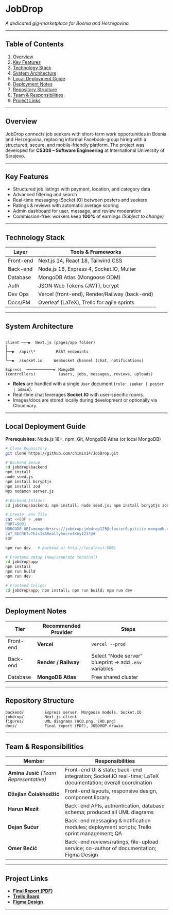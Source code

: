 # JobDrop  
*A dedicated gig-marketplace for Bosnia and Herzegovina*

---

## Table of Contents
1. [Overview](#overview)  
2. [Key Features](#key-features)  
3. [Technology Stack](#technology-stack)  
4. [System Architecture](#system-architecture)  
5. [Local Deployment Guide](#local-deployment-guide)  
6. [Deployment Notes](#deployment-notes)  
7. [Repository Structure](#repository-structure)  
8. [Team & Responsibilities](#team--responsibilities)  
9. [Project Links](#project-links)

---

## Overview
JobDrop connects job seekers with short-term work opportunities in Bosnia and Herzegovina, replacing informal Facebook-group hiring with a structured, secure, and mobile-friendly platform. The project was developed for **CS308 – Software Engineering** at International University of Sarajevo.

---

## Key Features
- Structured job listings with payment, location, and category data  
- Advanced filtering and search  
- Real-time messaging (Socket.IO) between posters and seekers  
- Ratings & reviews with automatic average scoring  
- Admin dashboard for user, message, and review moderation  
- Commission-free: workers keep **100%** of earnings _(Subject to change)_

---

## Technology Stack

| Layer      | Tools & Frameworks                              |
|------------|-------------------------------------------------|
| Front-end  | Next.js 14, React 18, Tailwind CSS              |
| Back-end   | Node.js 18, Express 4, Socket.IO, Multer        |
| Database   | MongoDB Atlas (Mongoose ODM)                    |
| Auth       | JSON Web Tokens (JWT), bcrypt                   |
| Dev Ops    | Vercel (front-end), Render/Railway (back-end)   |
| Docs/PM    | Overleaf (LaTeX), Trello for agile sprints      |

---

## System Architecture
```

client ─┬─▶  Next.js (pages/app folder)
│
├──▶  /api/\*         REST endpoints
│
└──▶  /socket.io     WebSocket channel (chat, notifications)

Express  ────────────► MongoDB
(controllers)          (users, jobs, messages, reviews, uploads)

````
- **Roles** are handled with a single `User` document (`role: seeker | poster | admin`).  
- Real-time chat leverages **Socket.IO** with user-specific rooms.  
- Images/docs are stored locally during development or optionally via Cloudinary.

---

## Local Deployment Guide

**Prerequisites:** Node.js 18+, npm, Git, MongoDB Atlas (or local MongoDB)

```bash
# Clone Repository
git clone https://github.com/chimin14/JobDrop.git

# Backend Setup
cd jobdrop\backend
npm install
node seed.js
npm install bcryptjs
npm install zod
Npx nodemon server.js

# Backend Inline:
cd jobdrop\backend; npm install; node seed.js; npm install bcryptjs zod; npx nodemon server.js

# Create .env file
cat <<EOF > .env
PORT=5001
MONGODB_URI=mongodb+srv://jobdrop:jobdrop123@cluster0.pitiiie.mongodb.net/
JWT_SECRET=ThisIsAReallySecretKey123!@#
EOF

npm run dev   # Backend at http://localhost:5001

# Frontend setup (new/seperate terminal)
cd jobdrop\app
npm install
npm run build
npm run dev

# Frontend Inline:
cd jobdrop\app; npm install; npm run build; npm run dev
````

---

## Deployment Notes

| Tier      | Recommended Provider | Steps                                                 |
| --------- | -------------------- | ----------------------------------------------------- |
| Front-end | **Vercel**           | `vercel --prod`                                       |
| Back-end  | **Render / Railway** | Select “Node server” blueprint → add `.env` variables |
| Database  | **MongoDB Atlas**    | Free shared cluster                                   |

---

## Repository Structure

```
backend/         Express server, Mongoose models, Socket.IO
jobdrop/         Next.js client
figures/         UML diagrams (UCD.png, ERD.png)
docs/            Final report (PDF), JOBDROP.drawio
```

---

## Team & Responsibilities

| Member                                  | Responsibilities                                                                                           |
| --------------------------------------- | ---------------------------------------------------------------------------------------------------------- |
| **Amina Jusić** _(Team Representative)_ | Front-end UI & state; back-end integration; Socket.IO real-time; LaTeX documentation; overall coordination |
| **Džejlan Čolakhodžić**                 | Front-end layouts, responsive design, component library                                                    |
| **Harun Mezit**                         | Back-end APIs, authentication, database schema; produced all UML diagrams                                  |
| **Dejan Šućur**                         | Back-end messaging & notification modules; deployment scripts; Trello sprint management; QA                |
| **Omer Bećić**                          | Back-end reviews/ratings, file-upload service; co-author of documentation; Figma Design                    |

---

## Project Links

* [**Final Report (PDF)**](Dokumentacija/JobDrop.pdf)
* [**Trello Board**](https://trello.com/b/T5uUtwId/jobdrop)
* [**Figma Design**](https://www.figma.com/design/ZhCREKItSLgKGJl7ChkMSF/Untitled?node-id=0-1&t=Eke49NtSy4tKUlcG-1)

---

